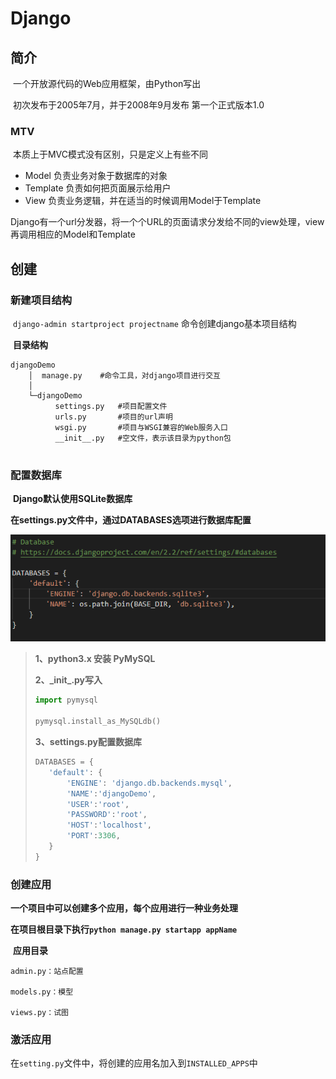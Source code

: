 # Django

## 简介

​	一个开放源代码的Web应用框架，由Python写出

​	初次发布于2005年7月，并于2008年9月发布 第一个正式版本1.0

### MTV

​	本质上于MVC模式没有区别，只是定义上有些不同

- Model  负责业务对象于数据库的对象
- Template   负责如何把页面展示给用户
- View   负责业务逻辑，并在适当的时候调用Model于Template

​	Django有一个url分发器，将一个个URL的页面请求分发给不同的view处理，view再调用相应的Model和Template

## 创建

### 新建项目结构

​		`django-admin startproject projectname` 命令创建django基本项目结构

​	**目录结构**

```shell
djangoDemo			
    │  manage.py	#命令工具，对django项目进行交互
    │
    └─djangoDemo
          settings.py	#项目配置文件
          urls.py		#项目的url声明
          wsgi.py		#项目与WSGI兼容的Web服务入口
          __init__.py 	#空文件，表示该目录为python包
        
```

### 配置数据库

​	**Django默认使用SQLite数据库**

​	**在settings.py文件中，通过DATABASES选项进行数据库配置**

![1558357603575](img/1558357603575.png)

>**1、python3.x 安装 PyMySQL**
>
>**2、\_init_.py写入**
>
>```python
>import pymysql
>
>pymysql.install_as_MySQLdb()
>```
>
>**3、settings.py配置数据库**
>
>```python
>DATABASES = {
>    'default': {
>        'ENGINE': 'django.db.backends.mysql',
>        'NAME':'djangoDemo',
>        'USER':'root',
>        'PASSWORD':'root',
>        'HOST':'localhost',
>        'PORT':3306,
>    }
>}
>```

### 创建应用

​	**一个项目中可以创建多个应用，每个应用进行一种业务处理**

​	**在项目根目录下执行`python manage.py startapp appName`**

​	**应用目录**

```shell
admin.py：站点配置

models.py：模型

views.py：试图
```

### 激活应用

​	在`setting.py`文件中，将创建的应用名加入到`INSTALLED_APPS`中



​		